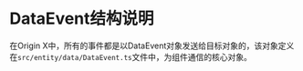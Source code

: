 # DataEvent结构说明

在Origin X中，所有的事件都是以DataEvent对象发送给目标对象的，该对象定义在`src/entity/data/DataEvent.ts`文件中，为组件通信的核心对象。

